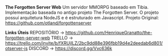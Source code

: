 **The Forgotten Server Web**
Um servidor MMORPG baseado em Tibia.
Implementação baseada no antigo projeto The Forgotten Server.
O projeto possuí arquitetura NodeJS e é estruturado em Javascript. Projeto Original: https://github.com/otland/forgottenserver

**Links Úteis**
REPOSITÓRIO -> https://github.com/HenriqueGranatto/the-forgotten-server-web
TRELLO -> https://trello.com/invite/b/fXRUjILZ/2bc9dd88e396fbb19d4e2deedab6d801/otserver-js
DISCORD -> https://discord.gg/Vvc636k
